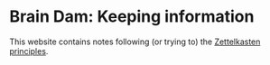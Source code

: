 # Brain Dam: Keeping information

This website contains notes following (or trying to) the [Zettelkasten principles](https://zettelkasten.de/introduction/).



